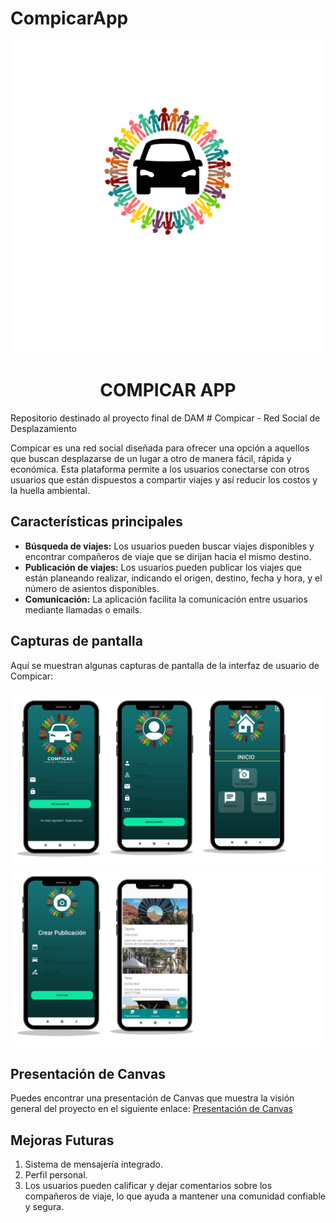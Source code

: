 # CompicarApp

<div align="center">
  
<img src="https://github.com/bqcount/CompicarApp/blob/main/Imagenes/logo.png"> 
  
  <h1> COMPICAR APP </h1>
 
</div>
Repositorio destinado al proyecto final de DAM
# Compicar - Red Social de Desplazamiento

Compicar es una red social diseñada para ofrecer una opción a aquellos que buscan desplazarse de un lugar a otro de manera fácil, rápida y económica.
Esta plataforma permite a los usuarios conectarse con otros usuarios que están dispuestos a compartir viajes y así reducir los costos y la huella ambiental.

## Características principales

- **Búsqueda de viajes:** Los usuarios pueden buscar viajes disponibles y encontrar compañeros de viaje que se dirijan hacia el mismo destino.
- **Publicación de viajes:** Los usuarios pueden publicar los viajes que están planeando realizar, indicando el origen, destino, fecha y hora, y el número de asientos disponibles.
- **Comunicación:** La aplicación facilita la comunicación entre usuarios mediante llamadas o emails.


## Capturas de pantalla

Aquí se muestran algunas capturas de pantalla de la interfaz de usuario de Compicar:

<img src="https://github.com/bqcount/CompicarApp/blob/main/Imagenes/login.png"> 
<img src="https://github.com/bqcount/CompicarApp/blob/main/Imagenes/publicaciones.png"> 

## Presentación de Canvas

Puedes encontrar una presentación de Canvas que muestra la visión general del proyecto en el siguiente enlace: [Presentación de Canvas]([enlace/a/la/presentacion]([[https://www.canva.com/design/DAFhyZG99Ck/yEdaBO-84RISchJw7l6-TA/edit?utm_content=DAFhyZG99Ck&utm_campaign=designshare&utm_medium=link2&utm_source=sharebutton](https://www.canva.com/design/DAFhyZG99Ck/_isF5L4E6LKOLqTQv8G3Pg/view?utm_content=DAFhyZG99Ck&utm_campaign=designshare&utm_medium=link&utm_source=publishsharelink)))
## Mejoras Futuras

1. Sistema de mensajería integrado.
2. Perfil personal.
3. Los usuarios pueden calificar y dejar comentarios sobre los compañeros de viaje, lo que ayuda a mantener una comunidad confiable y segura.



